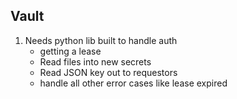 ## Vault

1) Needs python lib built to handle auth
	- getting a lease
	- Read files into new secrets
	- Read JSON key out to requestors
	- handle all other error cases like lease expired
